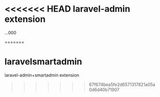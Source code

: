 <<<<<<< HEAD
laravel-admin extension
======

...000

=======
# laravelsmartadmin
laravel-admin+smartadmin extension
>>>>>>> 67f674bea5fe2d6571317821a05a0d6d40b71907
